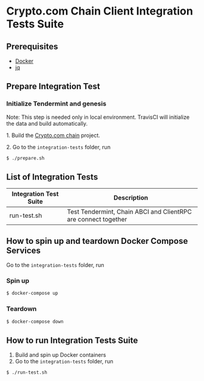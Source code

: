 # Crypto.com Chain Client Integration Tests Suite

## Prerequisites

- [Docker](https://www.docker.com/get-started)
- [jq](https://stedolan.github.io/jq/)

## Prepare Integration Test

### Initialize Tendermint and genesis

Note: This step is needed only in local environment. TravisCI will initialize the data and build automatically.

1\. Build the [Crypto.com chain](https://www.github.com/crypto-com/chain) project.

2\. Go to the `integration-tests` folder, run
```bash
$ ./prepare.sh
```

## List of Integration Tests

| Integration Test Suite | Description |
| --- | --- |
| run-test.sh | Test Tendermint, Chain ABCI and ClientRPC are connect together |

## How to spin up and teardown Docker Compose Services

Go to the `integration-tests` folder, run

### Spin up
```bash
$ docker-compose up
```

### Teardown
```bash
$ docker-compose down
```

## How to run  Integration Tests Suite

1. Build and spin up Docker containers
2. Go to the `integration-tests` folder, run
```bash
$ ./run-test.sh
```
